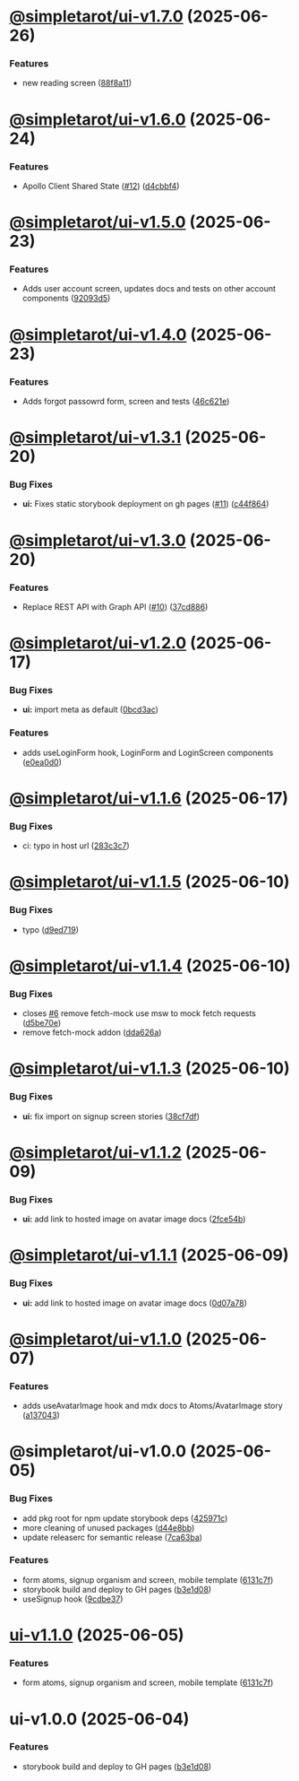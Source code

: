 # [@simpletarot/ui-v1.7.0](https://github.com/avacollins/simple-tarot/compare/@simpletarot/ui-v1.6.0...@simpletarot/ui-v1.7.0) (2025-06-26)


### Features

* new reading screen ([88f8a11](https://github.com/avacollins/simple-tarot/commit/88f8a11df3fd33ea143e316305a38e6b86dc161d))

# [@simpletarot/ui-v1.6.0](https://github.com/avacollins/simple-tarot/compare/@simpletarot/ui-v1.5.0...@simpletarot/ui-v1.6.0) (2025-06-24)


### Features

* Apollo Client Shared State ([#12](https://github.com/avacollins/simple-tarot/issues/12)) ([d4cbbf4](https://github.com/avacollins/simple-tarot/commit/d4cbbf414dbf4afc7aa77c1485bddc58e610af5d))

# [@simpletarot/ui-v1.5.0](https://github.com/avacollins/simple-tarot/compare/@simpletarot/ui-v1.4.0...@simpletarot/ui-v1.5.0) (2025-06-23)


### Features

* Adds user account screen, updates docs and tests on other account components ([92093d5](https://github.com/avacollins/simple-tarot/commit/92093d534b6a1e7ae9a0df5468e526311d7c9a14))

# [@simpletarot/ui-v1.4.0](https://github.com/avacollins/simple-tarot/compare/@simpletarot/ui-v1.3.1...@simpletarot/ui-v1.4.0) (2025-06-23)


### Features

* Adds forgot passowrd form, screen and tests ([46c621e](https://github.com/avacollins/simple-tarot/commit/46c621e0c8f01666a36903d5d3597e7dac592583))

# [@simpletarot/ui-v1.3.1](https://github.com/avacollins/simple-tarot/compare/@simpletarot/ui-v1.3.0...@simpletarot/ui-v1.3.1) (2025-06-20)


### Bug Fixes

* **ui:** Fixes static storybook deployment on gh pages ([#11](https://github.com/avacollins/simple-tarot/issues/11)) ([c44f864](https://github.com/avacollins/simple-tarot/commit/c44f864e06f425ae9351ec4b7dfdbd29e1b75615))

# [@simpletarot/ui-v1.3.0](https://github.com/avacollins/simple-tarot/compare/@simpletarot/ui-v1.2.0...@simpletarot/ui-v1.3.0) (2025-06-20)


### Features

* Replace REST API with Graph API ([#10](https://github.com/avacollins/simple-tarot/issues/10)) ([37cd886](https://github.com/avacollins/simple-tarot/commit/37cd88687799fc4944c97a28775547af19f00130))

# [@simpletarot/ui-v1.2.0](https://github.com/avacollins/simple-tarot/compare/@simpletarot/ui-v1.1.6...@simpletarot/ui-v1.2.0) (2025-06-17)


### Bug Fixes

* **ui:** import meta as default ([0bcd3ac](https://github.com/avacollins/simple-tarot/commit/0bcd3ac36bd8a166318dd14ff0d9ef6fdea289f5))


### Features

* adds useLoginForm hook, LoginForm and LoginScreen components ([e0ea0d0](https://github.com/avacollins/simple-tarot/commit/e0ea0d021b7337ccc5802b721bbe2a658df6294f))

# [@simpletarot/ui-v1.1.6](https://github.com/avacollins/simple-tarot/compare/@simpletarot/ui-v1.1.5...@simpletarot/ui-v1.1.6) (2025-06-17)


### Bug Fixes

* ci: typo in host url ([283c3c7](https://github.com/avacollins/simple-tarot/commit/283c3c73e3a42671e9bdbe969a2430075e2070f5))

# [@simpletarot/ui-v1.1.5](https://github.com/avacollins/simple-tarot/compare/@simpletarot/ui-v1.1.4...@simpletarot/ui-v1.1.5) (2025-06-10)


### Bug Fixes

* typo ([d9ed719](https://github.com/avacollins/simple-tarot/commit/d9ed7194e86ce1c6a0ab22048dd3d3d7fe649d7d))

# [@simpletarot/ui-v1.1.4](https://github.com/avacollins/simple-tarot/compare/@simpletarot/ui-v1.1.3...@simpletarot/ui-v1.1.4) (2025-06-10)


### Bug Fixes

* closes [#6](https://github.com/avacollins/simple-tarot/issues/6) remove fetch-mock use msw to mock fetch requests ([d5be70e](https://github.com/avacollins/simple-tarot/commit/d5be70ea44a6a7d7861f98b39ba166a975c71e74))
* remove fetch-mock addon ([dda626a](https://github.com/avacollins/simple-tarot/commit/dda626a589e4337de8f6fb9a1df2edb4a302652e))

# [@simpletarot/ui-v1.1.3](https://github.com/avacollins/simple-tarot/compare/@simpletarot/ui-v1.1.2...@simpletarot/ui-v1.1.3) (2025-06-10)


### Bug Fixes

* **ui:** fix import on signup screen stories ([38cf7df](https://github.com/avacollins/simple-tarot/commit/38cf7df7714faed394e6081e847006c93bd424c8))

# [@simpletarot/ui-v1.1.2](https://github.com/avacollins/simple-tarot/compare/@simpletarot/ui-v1.1.1...@simpletarot/ui-v1.1.2) (2025-06-09)


### Bug Fixes

* **ui:** add link to hosted image on avatar image docs ([2fce54b](https://github.com/avacollins/simple-tarot/commit/2fce54bad89b3a5ee2f3a79085476d15e2e2a630))

# [@simpletarot/ui-v1.1.1](https://github.com/avacollins/simple-tarot/compare/@simpletarot/ui-v1.1.0...@simpletarot/ui-v1.1.1) (2025-06-09)


### Bug Fixes

* **ui:** add link to hosted image on avatar image docs ([0d07a78](https://github.com/avacollins/simple-tarot/commit/0d07a78de8662bc2f0dc414e992b8cb261ac7993))

# [@simpletarot/ui-v1.1.0](https://github.com/avacollins/simple-tarot/compare/@simpletarot/ui-v1.0.0...@simpletarot/ui-v1.1.0) (2025-06-07)


### Features

* adds useAvatarImage hook and mdx docs  to Atoms/AvatarImage story ([a137043](https://github.com/avacollins/simple-tarot/commit/a137043c5c29d315d99bb46a1f10af4244d392de))

# @simpletarot/ui-v1.0.0 (2025-06-05)


### Bug Fixes

* add pkg root for npm update storybook deps ([425971c](https://github.com/avacollins/simple-tarot/commit/425971c9593aed03b50a0ffa5adaea6361bc746a))
* more cleaning of unused packages ([d44e8bb](https://github.com/avacollins/simple-tarot/commit/d44e8bb421cbeb96f2dee35ab9ac3a9287877913))
* update releaserc for semantic release ([7ca63ba](https://github.com/avacollins/simple-tarot/commit/7ca63ba9ef72f2db5b0791ce459f1398d90d0e21))


### Features

* form atoms, signup organism and screen, mobile template ([6131c7f](https://github.com/avacollins/simple-tarot/commit/6131c7f265763c63781756013fccaadebc03c022))
* storybook build and deploy to GH pages ([b3e1d08](https://github.com/avacollins/simple-tarot/commit/b3e1d0852b81d589771866fdba304254fff7d0a4))
* useSignup hook ([9cdbe37](https://github.com/avacollins/simple-tarot/commit/9cdbe376c80eb00bd0ef595f851a72d9dfbb7304))

# [ui-v1.1.0](https://github.com/avacollins/simple-tarot/compare/ui-v1.0.0...ui-v1.1.0) (2025-06-05)


### Features

* form atoms, signup organism and screen, mobile template ([6131c7f](https://github.com/avacollins/simple-tarot/commit/6131c7f265763c63781756013fccaadebc03c022))

# ui-v1.0.0 (2025-06-04)


### Features

* storybook build and deploy to GH pages ([b3e1d08](https://github.com/avacollins/simple-tarot/commit/b3e1d0852b81d589771866fdba304254fff7d0a4))
